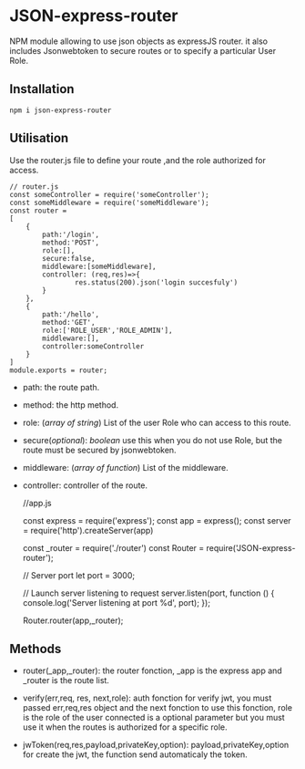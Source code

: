 # JSON-express-router
NPM module allowing to use json objects as expressJS router. it also includes Jsonwebtoken to secure  routes or to specify a particular User Role.

## Installation

    npm i json-express-router

## Utilisation
  Use the router.js file to define your route ,and the role authorized for access.

    // router.js
    const someController = require('someController');
    const someMiddleware = require('someMiddleware');
    const router =
    [
        {
            path:'/login',
            method:'POST',
            role:[],
            secure:false,
            middleware:[someMiddleware],
            controller: (req,res)=>{
                    res.status(200).json('login succesfuly')
            }
        },
        {
            path:'/hello',
            method:'GET',
            role:['ROLE_USER','ROLE_ADMIN'],
            middleware:[],
            controller:someController
        } 
    ]
    module.exports = router;

  - path: the route path.
  - method: the http method.
  - role: (_array of string_) List of the user Role who can access to this route.
  - secure(_optional_): _boolean_ use this when you do not use Role, but the route must be secured by jsonwebtoken.
  - middleware: (_array of function_) List of the middleware.
  - controller: controller of the route.
    

    //app.js

    const express = require('express');
    const app = express();
    const server = require('http').createServer(app)
    
     const _router = require('./router')
     const Router = require('JSON-express-router');

    // Server port
    let port = 3000;

    // Launch server listening to request
    server.listen(port, function () {
    console.log('Server listening at port %d', port);
    });
    
    Router.router(app,_router);

## Methods

- router(_app,_router): the router fonction, _app is the express app and _router is the route list.
  

- verify(err,req, res, next,role): auth fonction for verify jwt, you must passed err,req,res object and the next fonction to use this fonction, role is the role of the user connected is a optional parameter but you must use it when the routes is authorized for a specific role.


- jwToken(req,res,payload,privateKey,option): payload,privateKey,option for create the jwt, the function send automaticaly the token.


